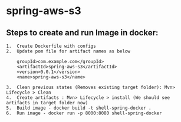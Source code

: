# spring-aws-s3

## Steps to create and run Image in docker:
    1.  Create Dockerfile with configs
    2.  Update pom file for artifact names as below

        groupId>com.example.com</groupId>
	    <artifactId>spring-aws-s3</artifactId>
	    <version>0.0.1</version>
	    <name>spring-aws-s3</name>

    3.  Clean previous states (Removes existing target folder): Mvn> Lifecycle > Clean
    4.  Create artifacts : Mvn> Lifecycle > install (We should see artifacts in target folder now)
    5.  Build image - docker build -t shell-spring-docker .
    6.  Run image - docker run -p 8000:8080 shell-spring-docker


